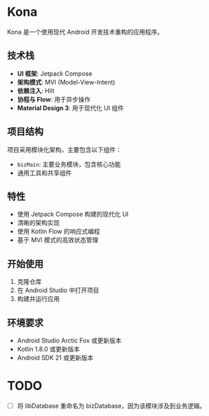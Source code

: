 # Kona

Kona 是一个使用现代 Android 开发技术重构的应用程序。

## 技术栈

- **UI 框架**: Jetpack Compose
- **架构模式**: MVI (Model-View-Intent)
- **依赖注入**: Hilt
- **协程与 Flow**: 用于异步操作
- **Material Design 3**: 用于现代化 UI 组件

## 项目结构

项目采用模块化架构，主要包含以下组件：

- `bizMain`: 主要业务模块，包含核心功能
- 通用工具和共享组件

## 特性

- 使用 Jetpack Compose 构建的现代化 UI
- 清晰的架构实现
- 使用 Kotlin Flow 的响应式编程
- 基于 MVI 模式的高效状态管理

## 开始使用

1. 克隆仓库
2. 在 Android Studio 中打开项目
3. 构建并运行应用

## 环境要求

- Android Studio Arctic Fox 或更新版本
- Kotlin 1.8.0 或更新版本
- Android SDK 21 或更新版本

# TODO
- [ ] 将 libDatabase 重命名为 bizDatabase，因为该模块涉及到业务逻辑。 